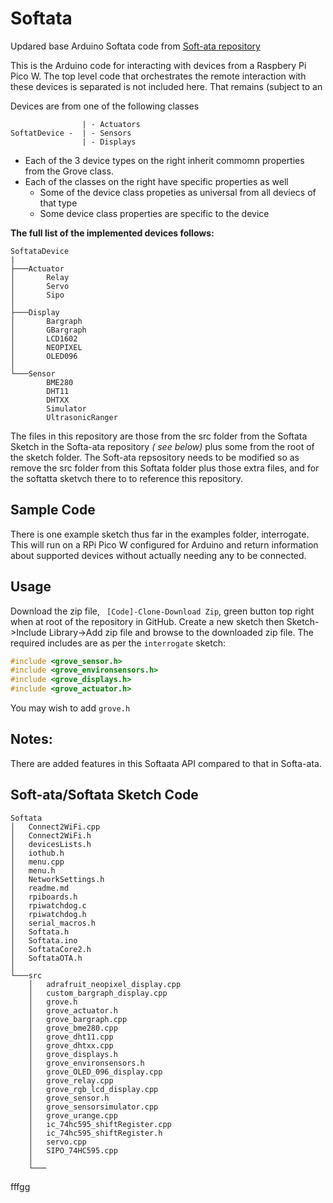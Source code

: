 # Softata
Updared base Arduino Softata code from [Soft-ata repository](https://github.com/djaus2/Soft-ata)

This is the Arduino code for interacting with devices from a Raspbery Pi Pico W. The top level code that orchestrates the remote interaction with these devices is separated is not included here. That remains (subject to an 

Devices are from one of the following classes

```
                | - Actuators
SoftatDevice -  | - Sensors
                | - Displays
```

- Each of the 3 device types on the right inherit commomn properties from the Grove class.
- Each of the classes on the right have specific properties as well
  - Some of the device class propeties as universal from all deviecs of that type
  - Some device class properties are specific to the device

**The full list of the implemented devices follows:**

```
SoftataDevice
|
├───Actuator
│       Relay
│       Servo
│       Sipo
│
├───Display
│       Bargraph
│       GBargraph
│       LCD1602
│       NEOPIXEL
│       OLED096
│
└───Sensor
        BME280
        DHT11
        DHTXX
        Simulator
        UltrasonicRanger
```

The files in this repository are those from the src folder from the Softata Sketch in the Softa-ata repository _( see below)_  plus some from the root of the sketch folder. The Soft-ata repsository needs to be modified so as remove the src folder from this Softata folder plus those extra files, and for the softatta sketvch there to to reference this repository.

## Sample Code
There is one example sketch thus far in the examples folder, interrogate. This will run on a RPi Pico W configured for Arduino and return information about supported devices without actually needing any to be connected.

## Usage
Download the zip file, ``` [Code]-Clone-Download Zip```, green button top right when at root of the repository in GitHub.
Create a new sketch then Sketch->Include Library->Add zip file and browse to the downloaded zip file.
The required includes are as per the ```interrogate``` sketch:

```cpp
#include <grove_sensor.h>
#include <grove_environsensors.h>
#include <grove_displays.h>
#include <grove_actuator.h>
```

You may wish to add ```grove.h```

## Notes:

There are added features in this Softaata API compared to that in Softa-ata.


## Soft-ata/Softata Sketch Code
```
Softata
│   Connect2WiFi.cpp
│   Connect2WiFi.h
│   devicesLists.h
│   iothub.h
│   menu.cpp
│   menu.h
│   NetworkSettings.h
│   readme.md
│   rpiboards.h
│   rpiwatchdog.c
│   rpiwatchdog.h
│   serial_macros.h
│   Softata.h
│   Softata.ino
│   SoftataCore2.h
│   SoftataOTA.h
│
└───src
    │   adrafruit_neopixel_display.cpp
    │   custom_bargraph_display.cpp
    │   grove.h
    │   grove_actuator.h
    │   grove_bargraph.cpp
    │   grove_bme280.cpp
    │   grove_dht11.cpp
    │   grove_dhtxx.cpp
    │   grove_displays.h
    │   grove_environsensors.h
    │   grove_OLED_096_display.cpp
    │   grove_relay.cpp
    │   grove_rgb_lcd_display.cpp
    │   grove_sensor.h
    │   grove_sensorsimulator.cpp
    │   grove_urange.cpp
    │   ic_74hc595_shiftRegister.cpp
    │   ic_74hc595_shiftRegister.h
    │   servo.cpp
    │   SIPO_74HC595.cpp
    │
    └───
```


fffgg

